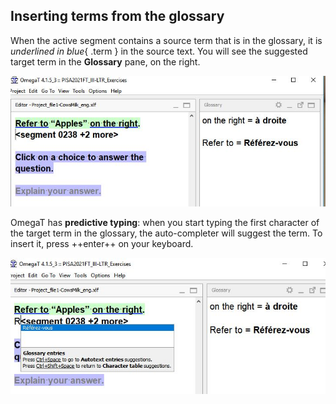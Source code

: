 ## Inserting terms from the glossary

When the active segment contains a source term that is in the glossary, it is _underlined in blue_{ .term } in the source text. 
You will see the suggested target term in the **Glossary** pane, on the right.

![](../_assets/img/20_glossary_term.jpg)

OmegaT has **predictive typing**: when you start typing the first character of the target term in the glossary, the auto-completer will suggest the term. To insert it, press ++enter++ on your keyboard.

![](../_assets/img/21_predictive_typing.jpg)